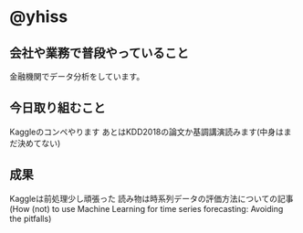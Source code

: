 # @yhiss

## 会社や業務で普段やっていること

金融機関でデータ分析をしています。  

## 今日取り組むこと

Kaggleのコンペやります
あとはKDD2018の論文か基調講演読みます(中身はまだ決めてない)

## 成果
Kaggleは前処理少し頑張った
読み物は時系列データの評価方法についての記事  
(How (not) to use Machine Learning for time series forecasting: Avoiding the pitfalls)
